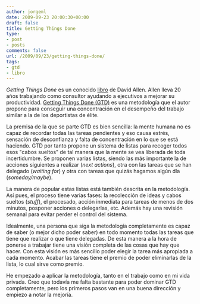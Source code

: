 ```yaml
---
author: jorgeml
date: 2009-09-23 20:00:30+00:00
draft: false
title: Getting Things Done
type: 
- post
- posts
comments: false
url: /2009/09/23/getting-things-done/
tags:
- gtd
- libro
---
```


_Getting Things Done_ es un conocido [libro](http://amzn.com/0142000280) de David Allen. Allen lleva 20 años trabajando como consultor ayudando a ejecutivos a mejorar su productividad. [Getting Things Done (GTD)](http://es.wikipedia.org/wiki/GTD) es una metodología que el autor propone para conseguir una concentración en el desempeño del trabajo similar a la de los deportistas de élite.

La premisa de la que se parte GTD es bien sencilla: la mente humana no es capaz de recordar todas las tareas pendientes y eso causa estrés, sensación de desconfianza y falta de concentración en lo que se está haciendo. GTD por tanto propone un sistema de listas para recoger todos esos "cabos sueltos" de tal manera que la mente se vea liberada de toda incertidumbre. Se proponen varias listas, siendo las más importante la de acciones siguientes a realizar (_next actions_), otra con las tareas que se han delegado (_waiting for_) y otra con tareas que quizás hagamos algún día (_someday/maybe_).

La manera de popular estas listas está también descrita en la metodología. Así pues, el proceso tiene varias fases: la recolección de ideas y cabos sueltos (_stuff_), el procesado, acción inmediata para tareas de menos de dos minutos, posponer acciones o delegarlas, etc. Además hay una revisión semanal para evitar perder el control del sistema.

Idealmente, una persona que siga la metodología completamente es capaz de saber (o mejor dicho poder saber) en todo momento todas las tareas que tiene que realizar o que tiene delegadas. De esta manera a la hora de ponerse a trabajar tiene una visión completa de las cosas que hay que hacer. Con esta visión es más sencillo poder elegir la tarea más apropiada a cada momento. Acabar las tareas tiene el premio de poder eliminarlas de la lista, lo cual sirve como premio.

He empezado a aplicar la metodología, tanto en el trabajo como en mi vida privada. Creo que todavía me falta bastante para poder dominar GTD completamente, pero los primeros pasos van en una buena dirección y empiezo a notar la mejoría.
